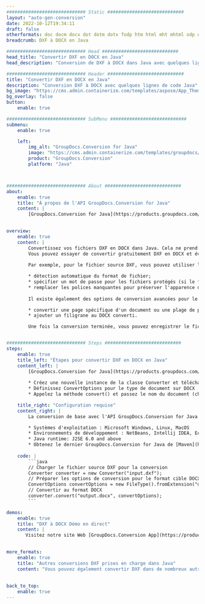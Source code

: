 ```yaml
---
############################# Static ############################
layout: "auto-gen-conversion"
date: 2022-10-12T19:34:11
draft: false
otherformats: doc docm docx dot dotm dotx fodp htm html mht mhtml odp odt otp pot potm potx pps ppsm ppsx ppt pptm pptx rtf
breadcrumb: DXF à DOCX en Java

############################# Head ############################
head_title: "Convertir DXF en DOCX en Java"
head_description: "Conversion de DXF à DOCX dans Java avec quelques lignes de code. Convertissez plus de 160 formats de fichiers à l'aide de l'API de conversion de documents GroupDocs pour Java"

############################# Header ############################
title: "Convertir DXF en DOCX en Java"
description: "Conversion DXF à DOCX avec quelques lignes de code Java"
bg_image: "https://cms.admin.containerize.com/templates/aspose/App_Themes/V3/images/bg/header1.png"
bg_overlay: false
button:
    enable: true

############################# SubMenu ############################
submenu:
    enable: true

    left:
        img_alt: "GroupDocs.Conversion for Java"
        image: "https://cms.admin.containerize.com/templates/groupdocs/images/product-logos/90x90-noborder/groupdocs-conversion-java.png"
        product: "GroupDocs.Conversion"
        platform: "Java"



############################# About ############################
about:
    enable: true
    title: "À propos de l'API GroupDocs.Conversion for Java"
    content: |
        [GroupDocs.Conversion for Java](https://products.groupdocs.com/conversion/java/) est une API de conversion de format de fichier avancée pour la conversion entre les formats d'image et de document populaires tels que Microsoft Office, OpenDocument, PDF, HTML, e-mail, CAO. et bien plus encore avec seulement quelques lignes de code. L'API native détecte automatiquement les formats des documents originaux et propose de nombreuses options de personnalisation des documents convertis. Outre la fonction d'extraction d'informations d'un document, il prend également en charge la mise en cache des résultats de conversion sur le disque local par défaut. Cependant, tout type de stockage de cache peut être pris en charge en implémentant les interfaces appropriées - Amazon S3, Dropbox, Google Drive, Windows Azure, Reddis ou tout autre.
    

overview:
    enable: true
    content: |
        Convertissez vos fichiers DXF en DOCX dans Java. Cela ne prend que quelques lignes de code Java sur n'importe quelle plate-forme de votre choix, telle que Windows, Linux, macOS.
        Vous pouvez essayer de convertir gratuitement DXF en DOCX et évaluer la qualité des résultats de conversion. En plus des scripts de conversion de fichiers simples, vous pouvez essayer des options plus sophistiquées pour charger le fichier source DXF et stocker la sortie DOCX. 
        
        Par exemple, pour le fichier source DXF, vous pouvez utiliser les options de chargement suivantes :

        * détection automatique du format de fichier;
        * spécifier un mot de passe pour les fichiers protégés (si le format de fichier le prend en charge);
        * remplacer les polices manquantes pour préserver l'apparence du document.
        
        Il existe également des options de conversion avancées pour le fichier DOCX :

        * convertir une page spécifique d'un document ou une plage de pages;
        * ajouter un filigrane au DOCX converti.

        Une fois la conversion terminée, vous pouvez enregistrer le fichier DOCX dans votre chemin de fichier local ou dans un stockage tiers tel que FTP, Amazon S3, Google Drive, Dropbox, etc. Veuillez noter - pour convertir DXF à DOCX, vous n'avez pas besoin d'installer de logiciel supplémentaire, tel que MS Office, Open Office, Adobe Acrobat Reader, etc.


############################# Steps ############################
steps:
    enable: true
    title_left: "Étapes pour convertir DXF en DOCX en Java"
    content_left: |
        [GroupDocs.Conversion for Java](https://products.groupdocs.com/conversion/java/) permet aux développeurs de convertir facilement le fichier DXF en DOCX avec quelques lignes de code.
        
        * Créez une nouvelle instance de la classe Converter et téléchargez le fichier DXF avec le chemin complet
        * Définissez ConvertOptions pour le type de document sur DOCX
        * Appelez la méthode convert() et passez le nom du document (chemin complet) et le format (DOCX) en tant que paramètre

    title_right: "Configuration requise"
    content_right: |
        La conversion de base avec l'API GroupDocs.Conversion for Java peut être effectuée avec seulement quelques lignes de code. Nos API sont prises en charge sur toutes les principales plates-formes et systèmes d'exploitation. Avant d'exécuter le code ci-dessous, assurez-vous que les prérequis suivants sont installés sur votre système.

        * Systèmes d'exploitation : Microsoft Windows, Linux, MacOS
        * Environnements de développement : NetBeans, Intellij IDEA, Eclipse, etc.
        * Java runtime: J2SE 6.0 and above
        * Obtenez le dernier GroupDocs.Conversion for Java de [Maven](https://repository.groupdocs.com/webapp/#/artifacts/browse/tree/General/repo/com/groupdocs/groupdocs-conversion)
         
    code: |
        ```java    
        // Charger le fichier source DXF pour la conversion
        Converter converter = new Converter("input.dxf");
        // Préparer les options de conversion pour le format cible DOCX
        ConvertOptions convertOptions = new FileType().fromExtension("docx").getConvertOptions();
        // Convertir au format DOCX
        converter.convert("output.docx", convertOptions);
        ```

demos:
    enable: true
    title: "DXF à DOCX Démo en direct"
    content: |
       Visitez notre site Web [GroupDocs.Conversion App](https://products.groupdocs.app/conversion/family) et essayez la conversion DXF à DOCX maintenant. La démo gratuite présente les avantages suivants
          

more_formats:
    enable: true
    title: "Autres conversions DXF prises en charge dans Java"
    content: "Vous pouvez également convertir DXF dans de nombreux autres formats de fichiers. Veuillez consulter la liste ci-dessous."
       
       
back_to_top:
    enable: true
---
```


